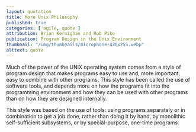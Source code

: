 ```yaml
---
layout: quotation
title: More Unix Philosophy
published: true
categories: [ agile, quote ]
attribution: Brian Kernighan and Rob Pike
publication: Program Design in the Unix Environment
thumbnail: "/img/thumbnails/microphone-420x255.webp"
alttext: quote
---
```


Much of the power of the UNIX operating system comes from a style of program design that makes 
programs easy to use and, more important, easy to combine with other programs. This style has been 
called the use of software tools, and depends more on how the programs fit into the programming 
environment and how they can be used with other programs than on how they are designed internally. 

This style was based on the use of tools: using programs separately or in combination to get a 
job done, rather than doing it by hand, by monolithic self-sufficient subsystems, or by 
special-purpose, one-time programs.
